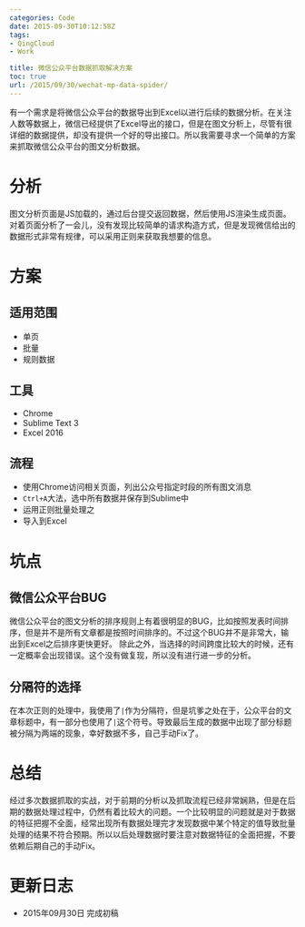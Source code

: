 ```yaml
---
categories: Code
date: 2015-09-30T10:12:58Z
tags:
- QingCloud
- Work

title: 微信公众平台数据抓取解决方案
toc: true
url: /2015/09/30/wechat-mp-data-spider/
---
```


有一个需求是将微信公众平台的数据导出到Excel以进行后续的数据分析。在关注人数等数据上，微信已经提供了Excel导出的接口，但是在图文分析上，尽管有很详细的数据提供，却没有提供一个好的导出接口。所以我需要寻求一个简单的方案来抓取微信公众平台的图文分析数据。

# 分析
图文分析页面是JS加载的，通过后台提交返回数据，然后使用JS渲染生成页面。对着页面分析了一会儿，没有发现比较简单的请求构造方式，但是发现微信给出的数据形式非常有规律，可以采用正则来获取我想要的信息。

<!--more-->

# 方案

## 适用范围

- 单页
- 批量
- 规则数据

## 工具

- Chrome
- Sublime Text 3
- Excel 2016

## 流程

- 使用Chrome访问相关页面，列出公众号指定时段的所有图文消息
- `Ctrl+A`大法，选中所有数据并保存到Sublime中
- 运用正则批量处理之
- 导入到Excel

# 坑点

## 微信公众平台BUG
微信公众平台的图文分析的排序规则上有着很明显的BUG，比如按照发表时间排序，但是并不是所有文章都是按照时间排序的。不过这个BUG并不是非常大，输出到Excel之后排序更快更好。
除此之外，当选择的时间跨度比较大的时候，还有一定概率会出现错误。这个没有做复现，所以没有进行进一步的分析。

## 分隔符的选择
在本次正则的处理中，我使用了`|`作为分隔符，但是坑爹之处在于，公众平台的文章标题中，有一部分也使用了`|`这个符号。导致最后生成的数据中出现了部分标题被分隔为两端的现象，幸好数据不多，自己手动Fix了。

# 总结
经过多次数据抓取的实战，对于前期的分析以及抓取流程已经非常娴熟，但是在后期的数据处理过程中，仍然有着比较大的问题。一个比较明显的问题就是对于数据的特征把握不全面，经常出现所有数据处理完才发现数据中某个特定的值导致批量处理的结果不符合预期。所以以后处理数据时要注意对数据特征的全面把握，不要依赖后期自己的手动Fix。

# 更新日志

- 2015年09月30日 完成初稿
